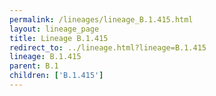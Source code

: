 ```yaml
---
permalink: /lineages/lineage_B.1.415.html
layout: lineage_page
title: Lineage B.1.415
redirect_to: ../lineage.html?lineage=B.1.415
lineage: B.1.415
parent: B.1
children: ['B.1.415']
---
```

